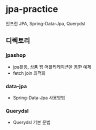 # jpa-practice
인프런 JPA, Spring-Data-Jpa, Querydsl

## 디렉토리

### **jpashop**
- jpa활용, 상품 웹 어플리케이션을 통한 예제
- fetch join 최적화  

### **data-jpa**
- Spring-Data-Jpa 사용방법  

### **Querydsl**
- Querydsl 기본 문법
